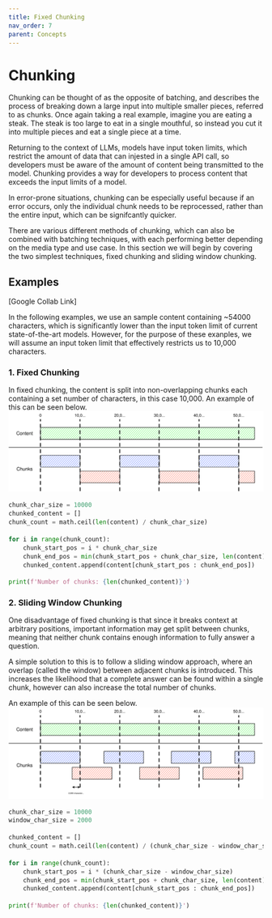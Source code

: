 ```yaml
---
title: Fixed Chunking
nav_order: 7
parent: Concepts
---
```


# Chunking

Chunking can be thought of as the opposite of batching, and describes the process of breaking down a large input into multiple smaller pieces, referred to as chunks. Once again taking a real example, imagine you are eating a steak. The steak is too large to eat in a single mouthful, so instead you cut it into multiple pieces and eat a single piece at a time.

Returning to the context of LLMs, models have input token limits, which restrict the amount of data that can injested in a single API call, so developers must be aware of the amount of content being transmitted to the model. Chunking provides a way for developers to process content that exceeds the input limits of a model.

In error-prone situations, chunking can be especially useful because if an error occurs, only the individual chunk needs to be reprocessed, rather than the entire input, which can be signifcantly quicker.

There are various different methods of chunking, which can also be combined with batching techniques, with each performing better depending on the media type and use case. In this section we will begin by covering the two simplest techniques, fixed chunking and sliding window chunking.

## Examples

[Google Collab Link]

In the following examples, we use an sample content containing ~54000 characters, which is significantly lower than the input token limit of current state-of-the-art models. However, for the purpose of these exanples, we will assume an input token limit that effectively restricts us to 10,000 characters.

### 1. Fixed Chunking

In fixed chunking, the content is split into non-overlapping chunks each containing a set number of characters, in this case 10,000. An example of this can be seen below.
![An example of fixed chunking](images/fixed_chunking.svg)

```python
chunk_char_size = 10000
chunked_content = []
chunk_count = math.ceil(len(content) / chunk_char_size)

for i in range(chunk_count):
    chunk_start_pos = i * chunk_char_size
    chunk_end_pos = min(chunk_start_pos + chunk_char_size, len(content))
    chunked_content.append(content[chunk_start_pos : chunk_end_pos])

print(f'Number of chunks: {len(chunked_content)}')
```

### 2. Sliding Window Chunking

One disadvantage of fixed chunking is that since it breaks context at arbitrary positions, important information may get split between chunks, meaning that neither chunk contains enough information to fully answer a question. 

A simple solution to this is to follow a sliding window approach, where an overlap (called the window) between adjacent chunks is introduced. This increases the likelihood that a complete answer can be found within a single chunk, however can also increase the total number of chunks.

An example of this can be seen below.
![An example of sliding window chunking](images/sliding_window.svg)

```python
chunk_char_size = 10000
window_char_size = 2000

chunked_content = []
chunk_count = math.ceil(len(content) / (chunk_char_size - window_char_size))

for i in range(chunk_count):
    chunk_start_pos = i * (chunk_char_size - window_char_size)
    chunk_end_pos = min(chunk_start_pos + chunk_char_size, len(content))
    chunked_content.append(content[chunk_start_pos : chunk_end_pos])

print(f'Number of chunks: {len(chunked_content)}')
```